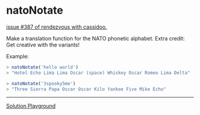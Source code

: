 # natoNotate

[issue #387 of rendezvous with cassidoo.](https://buttondown.com/cassidoo/archive/believe-in-the-power-of-your-own-voice-al-gore/)

Make a translation function for the NATO phonetic alphabet.
Extra credit: Get creative with the variants!

Example:

```ts
> natoNotate('hello world')
> "Hotel Echo Lima Lima Oscar (space) Whiskey Oscar Romeo Lima Delta"

> natoNotate('3spooky5me')
> "Three Sierra Papa Oscar Oscar Kilo Yankee Five Mike Echo"

```

---

[Solution Playground](https://tsplay.dev/mqMEYm)
